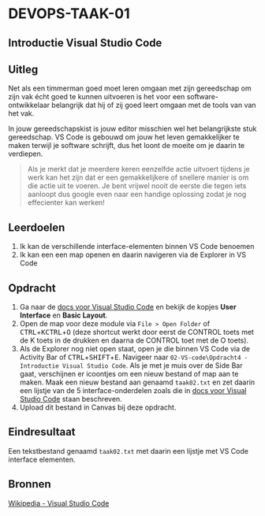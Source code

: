 # DEVOPS-TAAK-01

## Introductie Visual Studio Code

## Uitleg

Net als een timmerman goed moet leren omgaan met zijn gereedschap om zijn vak écht goed te kunnen uitvoeren is het voor een software-ontwikkelaar belangrijk dat hij of zij goed leert omgaan met de tools van van het vak. 

In jouw gereedschapskist is jouw editor misschien wel het belangrijkste stuk gereedschap. VS Code is gebouwd om jouw het leven gemakkelijker te maken terwijl je software schrijft, dus het loont de moeite om je daarin te verdiepen.

> Als je merkt dat je meerdere keren eenzelfde actie uitvoert tijdens je werk kan het zijn dat er een gemakkelijkere of snellere manier is om die actie uit te voeren. Je bent vrijwel nooit de eerste die tegen iets aanloopt dus google even naar een handige oplossing zodat je nog effecienter kan werken! 

## Leerdoelen

1. Ik kan de verschillende interface-elementen binnen VS Code benoemen
2. Ik kan een een map openen en daarin navigeren via de Explorer in VS Code 

## Opdracht

1. Ga naar de [docs voor Visual Studio Code](https://code.visualstudio.com/docs/getstarted/userinterface) en bekijk de kopjes **User Interface** en **Basic Layout**.
2. Open de map voor deze module via `File > Open Folder` of <kbd>CTRL</kbd>+<kbd>K</kbd><kbd>CTRL</kbd>+<kbd>O</kbd> (deze shortcut werkt door eerst de CONTROL toets met de K toets in de drukken en daarna de CONTROL toet met de O toets).
3. Als de Explorer nog niet open staat, open je die binnen VS Code via de Activity Bar of <kbd>CTRL</kbd>+<kbd>SHIFT</kbd>+<kbd>E</kbd>. Navigeer naar `02-VS-code\Opdracht4 - Introductie Visual Studio Code`. Als je met je muis over de Side Bar gaat, verschijnen er icoontjes om een nieuw bestand of map aan te maken. Maak een nieuw bestand aan genaamd `taak02.txt` en zet daarin een lijstje van de 5 interface-onderdelen zoals die in [docs voor Visual Studio Code](https://code.visualstudio.com/docs/getstarted/userinterface) staan beschreven.
4. Upload dit bestand in Canvas bij deze opdracht.

## Eindresultaat

Een tekstbestand genaamd `taak02.txt` met daarin een lijstje met VS Code interface elementen.

## Bronnen

[Wikipedia - Visual Studio Code](https://en.wikipedia.org/wiki/Visual_Studio_Code)  

